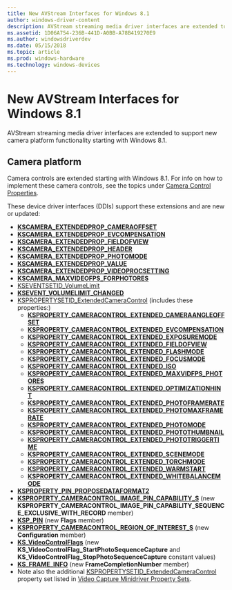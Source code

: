 ```yaml
---
title: New AVStream Interfaces for Windows 8.1
author: windows-driver-content
description: AVStream streaming media driver interfaces are extended to support new camera platform functionality starting with Windows 8.1.
ms.assetid: 1D06A754-236B-441D-A0BB-A78B419270E9
ms.author: windowsdriverdev
ms.date: 05/15/2018
ms.topic: article
ms.prod: windows-hardware
ms.technology: windows-devices
---
```


# New AVStream Interfaces for Windows 8.1


AVStream streaming media driver interfaces are extended to support new camera platform functionality starting with Windows 8.1.

## Camera platform


Camera controls are extended starting with Windows 8.1. For info on how to implement these camera controls, see the topics under [Camera Control Properties](camera-control-properties.md).

These device driver interfaces (DDIs) support these extensions and are new or updated:

-   [**KSCAMERA\_EXTENDEDPROP\_CAMERAOFFSET**](https://msdn.microsoft.com/library/windows/hardware/dn567560)
-   [**KSCAMERA\_EXTENDEDPROP\_EVCOMPENSATION**](https://msdn.microsoft.com/library/windows/hardware/dn567561)
-   [**KSCAMERA\_EXTENDEDPROP\_FIELDOFVIEW**](https://msdn.microsoft.com/library/windows/hardware/dn567562)
-   [**KSCAMERA\_EXTENDEDPROP\_HEADER**](https://msdn.microsoft.com/library/windows/hardware/dn567563)
-   [**KSCAMERA\_EXTENDEDPROP\_PHOTOMODE**](https://msdn.microsoft.com/library/windows/hardware/dn567564)
-   [**KSCAMERA\_EXTENDEDPROP\_VALUE**](https://msdn.microsoft.com/library/windows/hardware/dn567565)
-   [**KSCAMERA\_EXTENDEDPROP\_VIDEOPROCSETTING**](https://msdn.microsoft.com/library/windows/hardware/dn567566)
-   [**KSCAMERA\_MAXVIDEOFPS\_FORPHOTORES**](https://msdn.microsoft.com/library/windows/hardware/dn567567)
-   [KSEVENTSETID\_VolumeLimit](https://msdn.microsoft.com/library/windows/hardware/dn567568)
-   [**KSEVENT\_VOLUMELIMIT\_CHANGED**](https://msdn.microsoft.com/library/windows/hardware/dn567569)
-   [KSPROPERTYSETID\_ExtendedCameraControl](https://msdn.microsoft.com/library/windows/hardware/dn567570) (includes these properties:)
    -   [**KSPROPERTY\_CAMERACONTROL\_EXTENDED\_CAMERAANGLEOFFSET**](https://msdn.microsoft.com/library/windows/hardware/dn567571)
    -   [**KSPROPERTY\_CAMERACONTROL\_EXTENDED\_EVCOMPENSATION**](https://msdn.microsoft.com/library/windows/hardware/dn567572)
    -   [**KSPROPERTY\_CAMERACONTROL\_EXTENDED\_EXPOSUREMODE**](https://msdn.microsoft.com/library/windows/hardware/dn567573)
    -   [**KSPROPERTY\_CAMERACONTROL\_EXTENDED\_FIELDOFVIEW**](https://msdn.microsoft.com/library/windows/hardware/dn567574)
    -   [**KSPROPERTY\_CAMERACONTROL\_EXTENDED\_FLASHMODE**](https://msdn.microsoft.com/library/windows/hardware/dn567575)
    -   [**KSPROPERTY\_CAMERACONTROL\_EXTENDED\_FOCUSMODE**](https://msdn.microsoft.com/library/windows/hardware/dn567576)
    -   [**KSPROPERTY\_CAMERACONTROL\_EXTENDED\_ISO**](https://msdn.microsoft.com/library/windows/hardware/dn567577)
    -   [**KSPROPERTY\_CAMERACONTROL\_EXTENDED\_MAXVIDFPS\_PHOTORES**](https://msdn.microsoft.com/library/windows/hardware/dn567578)
    -   [**KSPROPERTY\_CAMERACONTROL\_EXTENDED\_OPTIMIZATIONHINT**](https://msdn.microsoft.com/library/windows/hardware/dn567579)
    -   [**KSPROPERTY\_CAMERACONTROL\_EXTENDED\_PHOTOFRAMERATE**](https://msdn.microsoft.com/library/windows/hardware/dn567580)
    -   [**KSPROPERTY\_CAMERACONTROL\_EXTENDED\_PHOTOMAXFRAMERATE**](https://msdn.microsoft.com/library/windows/hardware/dn567581)
    -   [**KSPROPERTY\_CAMERACONTROL\_EXTENDED\_PHOTOMODE**](https://msdn.microsoft.com/library/windows/hardware/dn567582)
    -   [**KSPROPERTY\_CAMERACONTROL\_EXTENDED\_PHOTOTHUMBNAIL**](https://msdn.microsoft.com/library/windows/hardware/dn567583)
    -   [**KSPROPERTY\_CAMERACONTROL\_EXTENDED\_PHOTOTRIGGERTIME**](https://msdn.microsoft.com/library/windows/hardware/dn567584)
    -   [**KSPROPERTY\_CAMERACONTROL\_EXTENDED\_SCENEMODE**](https://msdn.microsoft.com/library/windows/hardware/dn567585)
    -   [**KSPROPERTY\_CAMERACONTROL\_EXTENDED\_TORCHMODE**](https://msdn.microsoft.com/library/windows/hardware/dn567586)
    -   [**KSPROPERTY\_CAMERACONTROL\_EXTENDED\_WARMSTART**](https://msdn.microsoft.com/library/windows/hardware/dn567587)
    -   [**KSPROPERTY\_CAMERACONTROL\_EXTENDED\_WHITEBALANCEMODE**](https://msdn.microsoft.com/library/windows/hardware/dn567588)
-   [**KSPROPERTY\_PIN\_PROPOSEDATAFORMAT2**](https://msdn.microsoft.com/library/windows/hardware/dn567589)
-   [**KSPROPERTY\_CAMERACONTROL\_IMAGE\_PIN\_CAPABILITY\_S**](https://msdn.microsoft.com/library/windows/hardware/jj553707) (new **KSPROPERTY\_CAMERACONTROL\_IMAGE\_PIN\_CAPABILITY\_SEQUENCE\_EXCLUSIVE\_WITH\_RECORD** member)
-   [**KSP\_PIN**](https://msdn.microsoft.com/library/windows/hardware/ff566722) (new **Flags** member)
-   [**KSPROPERTY\_CAMERACONTROL\_REGION\_OF\_INTEREST\_S**](https://msdn.microsoft.com/library/windows/hardware/jj151592) (new **Configuration** member)
-   [**KS\_VideoControlFlags**](https://msdn.microsoft.com/library/windows/hardware/ff567696) (new **KS\_VideoControlFlag\_StartPhotoSequenceCapture** and **KS\_VideoControlFlag\_StopPhotoSequenceCapture** constant values)
-   [**KS\_FRAME\_INFO**](https://msdn.microsoft.com/library/windows/hardware/ff567645) (new **FrameCompletionNumber** member)
-   Note also the additional [KSPROPERTYSETID\_ExtendedCameraControl](https://msdn.microsoft.com/library/windows/hardware/dn567570) property set listed in [Video Capture Minidriver Property Sets](https://msdn.microsoft.com/library/windows/hardware/ff568714).

 

 




